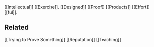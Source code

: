 [[Intellectual]] [[Exercise]].
[[Designed]] [[Proof]] [[Products]]
[[Effort]][[ful]].

Related
---
[[Trying to Prove Something]]
[[Reputation]]
[[Teaching]]